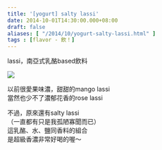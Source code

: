 ```yaml
---
title: '[yogurt] salty lassi'
date: 2014-10-01T14:30:00.000+08:00
draft: false
aliases: [ "/2014/10/yogurt-salty-lassi.html" ]
tags : [flavor - 飲！]
---
```


lassi，南亞式乳酪based飲料  

[![](https://4.bp.blogspot.com/-2UtzPHJKJNI/XE1FPkf-NZI/AAAAAAAAHAs/xdJyCYPe0VYAQbW_xdXgUY85L7zb7EAawCLcBGAs/s640/15183336410_36da0656b7_z.jpg)](https://4.bp.blogspot.com/-2UtzPHJKJNI/XE1FPkf-NZI/AAAAAAAAHAs/xdJyCYPe0VYAQbW_xdXgUY85L7zb7EAawCLcBGAs/s1600/15183336410_36da0656b7_z.jpg)

以前很愛果味濃，甜甜的mango lassi  
當然也少不了濃郁花香的rose lassi  
  
不過，原來還有salty lassi  
（一直都有只是我孤陋寡聞而已）  
這乳酪、水、鹽同香料的組合  
是超級香濃非常好喝的喔～